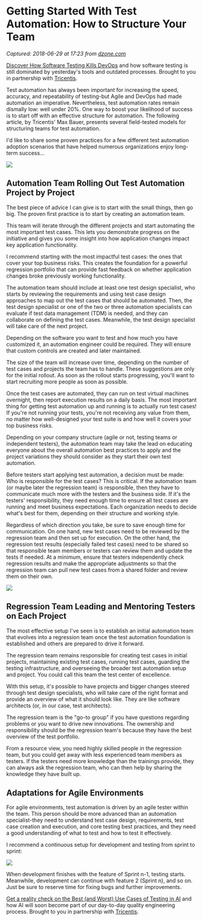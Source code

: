 # Getting Started With Test Automation: How to Structure Your Team

_Captured: 2018-06-29 at 17:23 from [dzone.com](https://dzone.com/articles/getting-started-with-test-automation-how-to-struct?edition=383278&utm_source=Zone%20Newsletter&utm_medium=email&utm_campaign=devops%202018-06-29)_

[Discover How Software Testing Kills DevOps](https://dzone.com/go?i=296431&u=https%3A%2F%2Fwww.tricentis.com%2Fresource-assets%2Fhow-software-testing-kills-devops%2F%3Futm_source%3DDZone_Resources%26utm_medium%3DWhitepaper%26utm_campaign%3DDZoneDevOps%26utm_content%3DST-DevOps) and how software testing is still dominated by yesterday's tools and outdated processes. Brought to you in partnership with [Tricentis](https://dzone.com/go?i=296431&u=https%3A%2F%2Fwww.tricentis.com%2Fresource-assets%2Fhow-software-testing-kills-devops%2F%3Futm_source%3DDZone_Resources%26utm_medium%3DWhitepaper%26utm_campaign%3DDZoneDevOps%26utm_content%3DST-DevOps).

Test automation has always been important for increasing the speed, accuracy, and repeatability of testing-but Agile and DevOps had made automation an imperative. Nevertheless, test automation rates remain dismally low: well under 20%. One way to boost your likelihood of success is to start off with an effective structure for automation. The following article, by Tricentis' Max Bauer, presents several field-tested models for structuring teams for test automation.

I'd like to share some proven practices for a few different test automation adoption scenarios that have helped numerous organizations enjoy long-term success...

![](https://www.stickyminds.com/sites/default/files/shared/2018-04-16%20MaximilianBauer%20For%20Sustainable%20Test%20Automation%2C%20Look%20beyond%20the%20Surface%20image1.png)

## Automation Team Rolling Out Test Automation Project by Project

The best piece of advice I can give is to start with the small things, then go big. The proven first practice is to start by creating an automation team.

This team will iterate through the different projects and start automating the most important test cases. This lets you demonstrate progress on the initiative and gives you some insight into how application changes impact key application functionality.

I recommend starting with the most impactful test cases: the ones that cover your top business risks. This creates the foundation for a powerful regression portfolio that can provide fast feedback on whether application changes broke previously working functionality.

The automation team should include at least one test design specialist, who starts by reviewing the requirements and using test case design approaches to map out the test cases that should be automated. Then, the test design specialist or one of the two or three automation specialists can evaluate if test data management (TDM) is needed, and they can collaborate on defining the test cases. Meanwhile, the test design specialist will take care of the next project.

Depending on the software you want to test and how much you have customized it, an automation engineer could be required. They will ensure that custom controls are created and later maintained.

The size of the team will increase over time, depending on the number of test cases and projects the team has to handle. These suggestions are only for the initial rollout. As soon as the rollout starts progressing, you'll want to start recruiting more people as soon as possible.

Once the test cases are automated, they can run on test virtual machines overnight, then report execution results on a daily basis. The most important thing for getting test automation up and running is to actually run test cases! If you're not running your tests, you're not receiving any value from them, no matter how well-designed your test suite is and how well it covers your top business risks.

Depending on your company structure (agile or not, testing teams or independent testers), the automation team may take the lead on educating everyone about the overall automation best practices to apply and the project variations they should consider as they start their own test automation.

Before testers start applying test automation, a decision must be made: Who is responsible for the test cases? This is critical. If the automation team (or maybe later the regression team) is responsible, then they have to communicate much more with the testers and the business side. If it's the testers' responsibility, they need enough time to ensure all test cases are running and meet business expectations. Each organization needs to decide what's best for them, depending on their structure and working style.

Regardless of which direction you take, be sure to save enough time for communication. On one hand, new test cases need to be reviewed by the regression team and then set up for execution. On the other hand, the regression test results (especially failed test cases) need to be shared so that responsible team members or testers can review them and update the tests if needed. At a minimum, ensure that testers independently check regression results and make the appropriate adjustments so that the regression team can pull new test cases from a shared folder and review them on their own.

![](https://www.stickyminds.com/sites/default/files/shared/2018-04-16%20MaximilianBauer%20For%20Sustainable%20Test%20Automation%2C%20Look%20beyond%20the%20Surface%20image2.png)

## Regression Team Leading and Mentoring Testers on Each Project

The most effective setup I've seen is to establish an initial automation team that evolves into a regression team once the test automation foundation is established and others are prepared to drive it forward.

The regression team remains responsible for creating test cases in initial projects, maintaining existing test cases, running test cases, guarding the testing infrastructure, and overseeing the broader test automation setup and project. You could call this team the test center of excellence.

With this setup, it's possible to have projects and bigger changes steered through test design specialists, who will take care of the right format and provide an overview of what it should look like. They are like software architects (or, in our case, test architects).

The regression team is the "go-to group" if you have questions regarding problems or you want to drive new innovations. The ownership and responsibility should be the regression team's because they have the best overview of the test portfolio.

From a resource view, you need highly skilled people in the regression team, but you could get away with less experienced team members as testers. If the testers need more knowledge than the trainings provide, they can always ask the regression team, who can then help by sharing the knowledge they have built up.

## Adaptations for Agile Environments

For agile environments, test automation is driven by an agile tester within the team. This person should be more advanced than an automation specialist-they need to understand test case design, requirements, test case creation and execution, and core testing best practices, and they need a good understanding of what to test and how to test it effectively.

I recommend a continuous setup for development and testing from sprint to sprint:

![](https://www.stickyminds.com/sites/default/files/shared/2018-04-16%20MaximilianBauer%20For%20Sustainable%20Test%20Automation%2C%20Look%20beyond%20the%20Surface%20image3.png)

When development finishes with the feature of Sprint n-1, testing starts. Meanwhile, development can continue with feature 2 (Sprint n), and so on. Just be sure to reserve time for fixing bugs and further improvements.

[Get a reality check on the Best (and Worst) Use Cases of Testing in AI](https://dzone.com/go?i=296432&u=https%3A%2F%2Fwww.tricentis.com%2Fresource-assets%2Fhow-software-testing-kills-devops%2F%3Futm_source%3DDZone_Resources%26utm_medium%3DWhitepaper%26utm_campaign%3DDZoneDevOps%26utm_content%3DST-DevOps) and how AI will soon become part of our day-to-day quality engineering process. Brought to you in partnership with [Tricentis](https://dzone.com/go?i=296432&u=https%3A%2F%2Fwww.tricentis.com%2Fresource-assets%2Fhow-software-testing-kills-devops%2F%3Futm_source%3DDZone_Resources%26utm_medium%3DWhitepaper%26utm_campaign%3DDZoneDevOps%26utm_content%3DST-DevOps).
